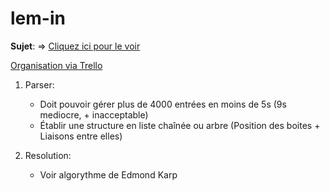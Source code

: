 # lem-in

<b>Sujet</b>: => <a href="https://cdn.intra.42.fr/pdf/pdf/1555/lem-in.fr.pdf"> Cliquez ici pour le voir </a>

<a href="https://trello.com/b/6WApAcJM/lemin"> Organisation via Trello </a>

  1. Parser:
      - Doit pouvoir gérer plus de 4000 entrées en moins de 5s (9s mediocre, + inacceptable)
      - Établir une structure en liste chaînée ou arbre (Position des boites + Liaisons entre elles)

  2. Resolution:
      - Voir algorythme de Edmond Karp
